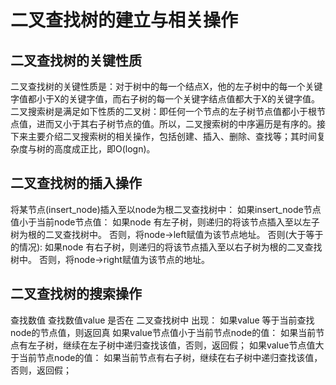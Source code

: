 # 二叉查找树的建立与相关操作
## 二叉查找树的关键性质
二叉查找树的关键性质是：对于树中的每一个结点X，他的左子树中的每一个关键字值都小于X的关键字值，而右子树的每一个关键字结点值都大于X的关键字值。二叉搜索树是满足如下性质的二叉树：即任何一个节点的左子树节点值都小于根节点值，进而又小于其右子树节点的值。所以，二叉搜索树的中序遍历是有序的。接下来主要介绍二叉搜索树的相关操作，包括创建、插入、删除、查找等；其时间复杂度与树的高度成正比，即O(logn)。
## 二叉查找树的插入操作
将某节点(insert_node)插入至以node为根二叉查找树中：
如果insert_node节点值小于当前node节点值：
如果node 有左子树，则递归的将该节点插入至以左子树为根的二叉查找树中。
否则，将node->left赋值为该节点地址。
否则(大于等于的情况):
如果node 有右子树，则递归的将该节点插入至以右子树为根的二叉查找树中。
否则，将node->right赋值为该节点的地址。
## 二叉查找树的搜索操作
查找数值
查找数值value 是否在 二叉查找树中 出现：
如果value 等于当前查找node的节点值，则返回真
如果value节点值小于当前节点node的值：
如果当前节点有左子树，继续在左子树中递归查找该值，否则，返回假；
如果value节点值大于当前节点node的值：
如果当前节点有右子树，继续在右子树中递归查找该值，否则，返回假；
